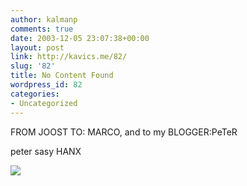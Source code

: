 ```yaml
---
author: kalmanp
comments: true
date: 2003-12-05 23:07:38+00:00
layout: post
link: http://kavics.me/82/
slug: '82'
title: No Content Found
wordpress_id: 82
categories:
- Uncategorized
---
```


FROM JOOST TO: MARCO, and to my BLOGGER:PeTeR







peter sasy HANX




![](http://kavics.freeblog.hu/Files/temp.JPG)
